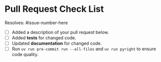 # Pull Request Check List

Resolves: #issue-number-here

<!-- This is just a reminder about the most common mistakes. Please make sure that you
tick all *appropriate* boxes.  But please read our
[contribution guide](https://github.com/robbievanleeuwen/section-properties/blob/master/CONTRIBUTING.md)
at least once, it will save you unnecessary review cycles! -->

- [ ] Added a description of your pull request below.
- [ ] Added **tests** for changed code.
- [ ] Updated **documentation** for changed code.
- [ ] Run `uv run pre-commit run --all-files` and `uv run pyright` to ensure code quality.

<!-- If you have *any* questions to *any* of the points above, just **submit and ask**!
This checklist is here to *help* you, not to deter you from contributing! -->

<!-- PR descrtiption below -->
